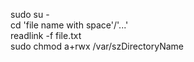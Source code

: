 sudo su -<br>
cd 'file name with space'/'...'<br>
readlink -f file.txt<br>
sudo chmod a+rwx /var/szDirectoryName<br>
